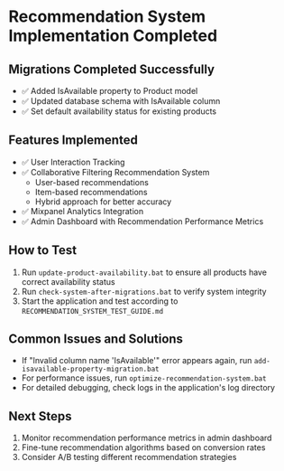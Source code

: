 # Recommendation System Implementation Completed

## Migrations Completed Successfully
- ✅ Added IsAvailable property to Product model
- ✅ Updated database schema with IsAvailable column
- ✅ Set default availability status for existing products

## Features Implemented
- ✅ User Interaction Tracking
- ✅ Collaborative Filtering Recommendation System
  - User-based recommendations
  - Item-based recommendations
  - Hybrid approach for better accuracy
- ✅ Mixpanel Analytics Integration
- ✅ Admin Dashboard with Recommendation Performance Metrics

## How to Test
1. Run `update-product-availability.bat` to ensure all products have correct availability status
2. Run `check-system-after-migrations.bat` to verify system integrity
3. Start the application and test according to `RECOMMENDATION_SYSTEM_TEST_GUIDE.md`

## Common Issues and Solutions
- If "Invalid column name 'IsAvailable'" error appears again, run `add-isavailable-property-migration.bat`
- For performance issues, run `optimize-recommendation-system.bat`
- For detailed debugging, check logs in the application's log directory

## Next Steps
1. Monitor recommendation performance metrics in admin dashboard
2. Fine-tune recommendation algorithms based on conversion rates
3. Consider A/B testing different recommendation strategies
